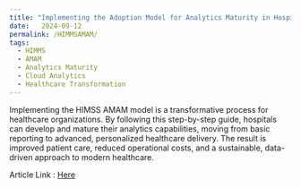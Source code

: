 ```yaml
---
title: "Implementing the Adoption Model for Analytics Maturity in Hospitals: A Step-by-Step Guide"
date:   2024-09-12
permalink: /HIMMSAMAM/
tags:
  - HIMMS
  - AMAM
  - Analytics Maturity
  - Cloud Analytics
  - Healthcare Transformation
---
```


Implementing the HIMSS AMAM model is a transformative process for healthcare organizations. By following this step-by-step guide, hospitals can develop and mature their analytics capabilities, moving from basic reporting to advanced, personalized healthcare delivery. The result is improved patient care, reduced operational costs, and a sustainable, data-driven approach to modern healthcare.

Article Link : [Here](https://www.linkedin.com/pulse/implementing-adoption-model-analytics-maturity-guide-ali-raza--0cfgf/)
